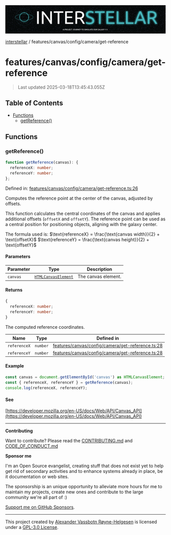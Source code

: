 <div>
  <img alt="SPECCER logo" src="https://raw.githubusercontent.com/phun-ky/interstellar/main/public/interstellar-header.png" style="max-height:120px;" />
</div>

[interstellar](../../../../README.md) /
features/canvas/config/camera/get-reference

# features/canvas/config/camera/get-reference

> Last updated 2025-03-18T13:45:43.055Z

## Table of Contents

- [Functions](#functions)
  - [getReference()](#getreference)

## Functions

### getReference()

```ts
function getReference(canvas): {
  referenceX: number;
  referenceY: number;
};
```

Defined in:
[features/canvas/config/camera/get-reference.ts:26](https://github.com/phun-ky/interstellar/blob/main/src/features/canvas/config/camera/get-reference.ts#L26)

Computes the reference point at the center of the canvas, adjusted by offsets.

This function calculates the central coordinates of the canvas and applies
additional offsets (`offsetX` and `offsetY`). The reference point can be used as
a central position for positioning objects, aligning with the galaxy center.

The formula used is:
$\text{referenceX} = \frac{\text{canvas width}}{2} + \text{offsetX}$
$\text{referenceY} = \frac{\text{canvas height}}{2} + \text{offsetY}$

#### Parameters

| Parameter | Type                                                                                | Description         |
| --------- | ----------------------------------------------------------------------------------- | ------------------- |
| `canvas`  | [`HTMLCanvasElement`](https://developer.mozilla.org/docs/Web/API/HTMLCanvasElement) | The canvas element. |

#### Returns

```ts
{
  referenceX: number;
  referenceY: number;
}
```

The computed reference coordinates.

| Name         | Type     | Defined in                                                                                                                                                    |
| ------------ | -------- | ------------------------------------------------------------------------------------------------------------------------------------------------------------- |
| `referenceX` | `number` | [features/canvas/config/camera/get-reference.ts:28](https://github.com/phun-ky/interstellar/blob/main/src/features/canvas/config/camera/get-reference.ts#L28) |
| `referenceY` | `number` | [features/canvas/config/camera/get-reference.ts:28](https://github.com/phun-ky/interstellar/blob/main/src/features/canvas/config/camera/get-reference.ts#L28) |

#### Example

```ts
const canvas = document.getElementById('canvas') as HTMLCanvasElement;
const { referenceX, referenceY } = getReference(canvas);
console.log(referenceX, referenceY);
```

#### See

[https://developer.mozilla.org/en-US/docs/Web/API/Canvas_API](https://developer.mozilla.org/en-US/docs/Web/API/Canvas_API)

---

**Contributing**

Want to contribute? Please read the
[CONTRIBUTING.md](https://github.com/phun-ky/interstellar/blob/main/CONTRIBUTING.md)
and
[CODE_OF_CONDUCT.md](https://github.com/phun-ky/interstellar/blob/main/CODE_OF_CONDUCT.md)

**Sponsor me**

I'm an Open Source evangelist, creating stuff that does not exist yet to help
get rid of secondary activities and to enhance systems already in place, be it
documentation or web sites.

The sponsorship is an unique opportunity to alleviate more hours for me to
maintain my projects, create new ones and contribute to the large community
we're all part of :)

[Support me on GitHub Sponsors](https://github.com/sponsors/phun-ky).

---

This project created by [Alexander Vassbotn Røyne-Helgesen](http://phun-ky.net)
is licensed under a
[GPL-3.0 License](https://choosealicense.com/licenses/gpl-3.0/).
